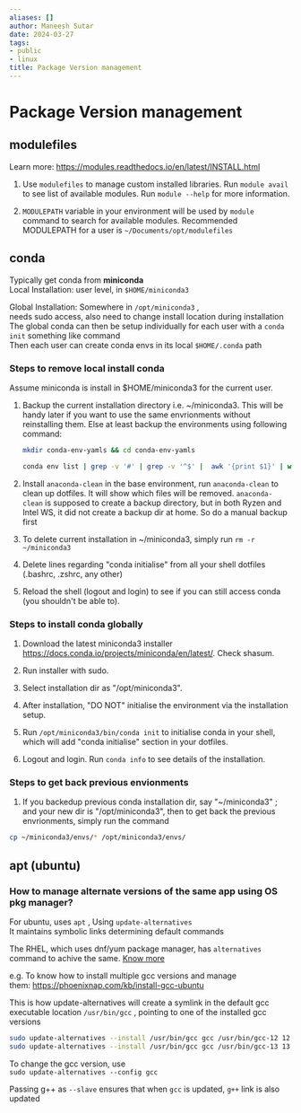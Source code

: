 ```yaml
---
aliases: []
author: Maneesh Sutar
date: 2024-03-27
tags:
- public
- linux
title: Package Version management
---
```


# Package Version management

## modulefiles

Learn more: <https://modules.readthedocs.io/en/latest/INSTALL.html>

1. Use `modulefiles` to manage custom installed libraries. Run `module avail` to see list of available modules. Run `module --help` for more information.

1. `MODULEPATH` variable in your environment will be used by `module` command to search for available modules. Recommended MODULEPATH for a user is `~/Documents/opt/modulefiles`

## conda

Typically get conda from **miniconda**  
Local Installation: user level, in `$HOME/miniconda3`

Global Installation: Somewhere in `/opt/miniconda3` ,  
needs sudo access, also need to change install location during installation  
The global conda can then be setup individually for each user with a `conda init` something like command  
Then each user can create conda envs in its local `$HOME/.conda` path

### Steps to remove local install conda

Assume miniconda is install in $HOME/miniconda3 for the current user.

1. Backup the current installation directory i.e. ~/miniconda3. This will be handy later if you want to use the same envrionments without reinstalling them. Else at least backup the environments using following command:
   
   ````sh
   mkdir conda-env-yamls && cd conda-env-yamls
   
   conda env list | grep -v '#' | grep -v '^$' |  awk '{print $1}' | while read -r env_name ; do conda env export -n ${env_name} > ${env_name}-env.yaml ; done
   ````

1. Install `anaconda-clean` in the base environment, run `anaconda-clean` to clean up dotfiles. It will show which files will be removed. `anaconda-clean` is supposed to create a backup directory, but in both Ryzen and Intel WS, it did not create a backup dir at home. So do a manual backup first

1. To delete current installation in ~/miniconda3, simply run `rm -r ~/miniconda3`

1. Delete lines regarding "conda initialise" from all your shell dotfiles (.bashrc, .zshrc, any other)

1. Reload the shell (logout and login) to see if you can still access conda (you shouldn't be able to).

### Steps to install conda globally

1. Download the latest miniconda3 installer <https://docs.conda.io/projects/miniconda/en/latest/>. Check shasum.

1. Run installer with sudo.

1. Select installation dir as "/opt/miniconda3".

1. After installation, "DO NOT" initialise the environment via the installation setup.

1. Run `/opt/miniconda3/bin/conda init` to initialise conda in your shell, which will add "conda initialise" section in your dotfiles.

1. Logout and login. Run `conda info` to see details of the installation.

### Steps to get back previous envionments

1. If you backedup previous conda installation dir, say "~/miniconda3" ; and your new dir is "/opt/miniconda3", then to get back the previous envrionments, simply run the command

````sh
cp ~/miniconda3/envs/* /opt/miniconda3/envs/
````

## apt (ubuntu)

### How to manage alternate versions of the same app using OS pkg manager?

For ubuntu, uses `apt` , Using  `update-alternatives`  
It maintains symbolic links determining default commands

The RHEL, which uses dnf/yum package manager, has `alternatives` command to achive the same. [Know more](https://www.redhat.com/sysadmin/alternatives-command)

e.g. To know how to install multiple gcc versions and manage them: <https://phoenixnap.com/kb/install-gcc-ubuntu>

This is how update-alternatives  will create a symlink in the default gcc executable location `/usr/bin/gcc` , pointing to one of the installed gcc versions

````bash
sudo update-alternatives --install /usr/bin/gcc gcc /usr/bin/gcc-12 12 --slave /usr/bin/g++ g++ /usr/bin/g++-12
sudo update-alternatives --install /usr/bin/gcc gcc /usr/bin/gcc-13 13 --slave /usr/bin/g++ g++ /usr/bin/g++-13
````

To change the gcc version, use  
`sudo update-alternatives --config gcc`

Passing g++ as `--slave` ensures that when `gcc` is updated, `g++` link is also updated
